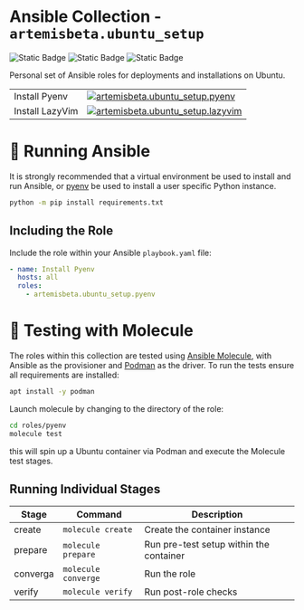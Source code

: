 # Ansible Collection - `artemisbeta.ubuntu_setup`
![Static Badge](https://img.shields.io/badge/test-molecule-blue)
![Static Badge](https://img.shields.io/badge/ansible-2.17-black)
![Static Badge](https://img.shields.io/badge/ubuntu-22.04%20%7C%2023.04-purple)

Personal set of Ansible roles for deployments and installations on Ubuntu.

|||
|-------|------|
|Install Pyenv|[![artemisbeta.ubuntu_setup.pyenv](https://github.com/artemis-beta/ansible-ubuntu-setup/actions/workflows/test_pyenv.yaml/badge.svg)](https://github.com/artemis-beta/ansible-ubuntu-setup/actions/workflows/test_pyenv.yaml)|
|Install LazyVim|[![artemisbeta.ubuntu_setup.lazyvim](https://github.com/artemis-beta/ansible-ubuntu-setup/actions/workflows/test_lazyvim.yaml/badge.svg)](https://github.com/artemis-beta/ansible-ubuntu-setup/actions/workflows/test_pyenv.yaml)|

# 🏃 Running Ansible

It is strongly recommended that a virtual environment be used to install and run Ansible, or [pyenv](https://github.com/pyenv/pyenv) be used to install a user specific Python instance.

```sh
python -m pip install requirements.txt
```

## Including the Role

Include the role within your Ansible `playbook.yaml` file:

```yaml
- name: Install Pyenv
  hosts: all
  roles:
    - artemisbeta.ubuntu_setup.pyenv
```

# 🧪 Testing with Molecule

The roles within this collection are tested using [Ansible Molecule](https://molecule.readthedocs.io/), with Ansible as the provisioner and [Podman](https://podman.io/) as the driver. To run the tests ensure all requirements are installed:

```sh
apt install -y podman
```

Launch molecule by changing to the directory of the role:

```sh
cd roles/pyenv
molecule test
```

this will spin up a Ubuntu container via Podman and execute the Molecule test stages.

## Running Individual Stages

|**Stage**|**Command**|**Description**|
|---------|-----------|---------------|
|create   | `molecule create`| Create the container instance|
|prepare  | `molecule prepare`| Run pre-test setup within the container|
|converga | `molecule converge`|Run the role|
|verify| `molecule verify` | Run post-role checks |

